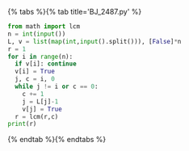 {% tabs %}{% tab title='BJ_2487.py' %}

```py
from math import lcm
n = int(input())
L, v = list(map(int,input().split())), [False]*n
r = 1
for i in range(n):
  if v[i]: continue
  v[i] = True
  j, c = i, 0
  while j != i or c == 0:
    c += 1
    j = L[j]-1
    v[j] = True
  r = lcm(r,c)
print(r)
```

{% endtab %}{% endtabs %}
